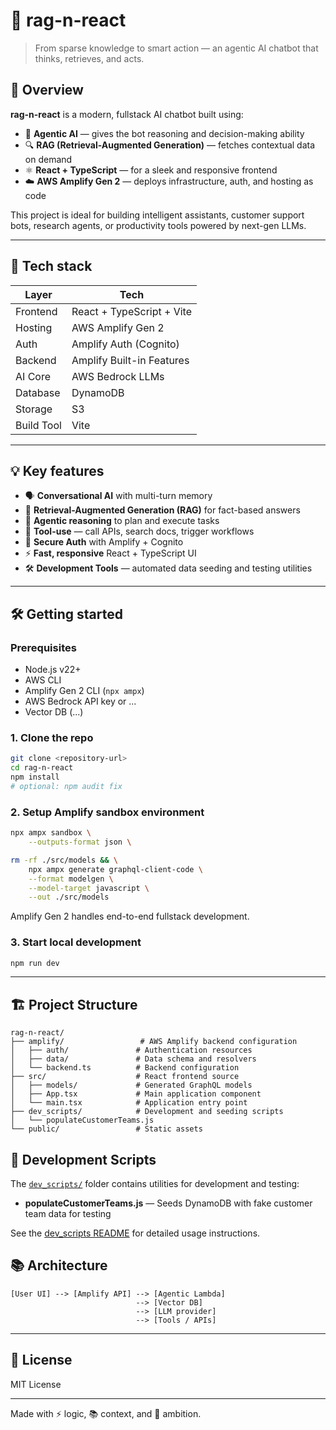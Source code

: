 # 🧠 rag-n-react

> From sparse knowledge to smart action — an agentic AI chatbot that thinks, retrieves, and acts.

## 🚀 Overview

**rag-n-react** is a modern, fullstack AI chatbot built using:

- 🧠 **Agentic AI** — gives the bot reasoning and decision-making ability
- 🔍 **RAG (Retrieval-Augmented Generation)** — fetches contextual data on demand
- ⚛️ **React + TypeScript** — for a sleek and responsive frontend
- ☁️ **AWS Amplify Gen 2** — deploys infrastructure, auth, and hosting as code

This project is ideal for building intelligent assistants, customer support bots, research agents, or productivity tools powered by next-gen LLMs.

---

## 🧱 Tech stack

| Layer        | Tech                                |
|--------------|-------------------------------------|
| Frontend     | React + TypeScript + Vite          |
| Hosting      | AWS Amplify Gen 2                   |
| Auth         | Amplify Auth (Cognito)              |
| Backend      | Amplify Built-in Features           |
| AI Core      | AWS Bedrock LLMs                    |
| Database     | DynamoDB                            |
| Storage      | S3                                  |
| Build Tool   | Vite                                |

---

## 💡 Key features

- 🗣 **Conversational AI** with multi-turn memory
- 🔎 **Retrieval-Augmented Generation (RAG)** for fact-based answers
- 🧭 **Agentic reasoning** to plan and execute tasks
- 🧰 **Tool-use** — call APIs, search docs, trigger workflows
- 🔐 **Secure Auth** with Amplify + Cognito
- ⚡ **Fast, responsive** React + TypeScript UI
- 🛠️ **Development Tools** — automated data seeding and testing utilities

---

## 🛠️ Getting started

### Prerequisites

- Node.js v22+
- AWS CLI  
- Amplify Gen 2 CLI (`npx ampx`)  
- AWS Bedrock API key or ...
- Vector DB (...)

### 1. Clone the repo

```bash
git clone <repository-url>
cd rag-n-react
npm install
# optional: npm audit fix
````

### 2. Setup Amplify sandbox environment

```bash
npx ampx sandbox \
    --outputs-format json \

rm -rf ./src/models && \
    npx ampx generate graphql-client-code \
    --format modelgen \
    --model-target javascript \
    --out ./src/models
```

Amplify Gen 2 handles end-to-end fullstack development.

### 3. Start local development

```bash
npm run dev
```

---

## 🏗️ Project Structure

```
rag-n-react/
├── amplify/                 # AWS Amplify backend configuration
│   ├── auth/               # Authentication resources
│   ├── data/               # Data schema and resolvers
│   └── backend.ts          # Backend configuration
├── src/                    # React frontend source
│   ├── models/             # Generated GraphQL models
│   ├── App.tsx             # Main application component
│   └── main.tsx            # Application entry point
├── dev_scripts/            # Development and seeding scripts
│   └── populateCustomerTeams.js
└── public/                 # Static assets
```

## 🧰 Development Scripts

The [`dev_scripts/`](dev_scripts/) folder contains utilities for development and testing:

- **populateCustomerTeams.js** — Seeds DynamoDB with fake customer team data for testing

See the [dev_scripts README](dev_scripts/README.md) for detailed usage instructions.

## 📚 Architecture

```
[User UI] --> [Amplify API] --> [Agentic Lambda]
                            --> [Vector DB]
                            --> [LLM provider]
                            --> [Tools / APIs]
```

---

## 📄 License

MIT License

---

Made with ⚡ logic, 📚 context, and 🧠 ambition.
